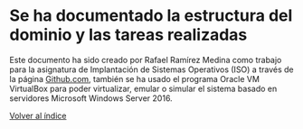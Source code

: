 # Se ha documentado la estructura del dominio y las tareas realizadas

Este documento ha sido creado por Rafael Ramírez Medina como trabajo para la asignatura de Implantación de Sistemas Operativos (ISO) a través de la página [Github.com](https://github.com/ "Github"), también se ha usado el programa Oracle VM VirtualBox para poder virtualizar, emular o simular el sistema basado en servidores Microsoft Windows Server 2016.

[Volver al índice](https://github.com/raframmed/administracion_de_dominios)
